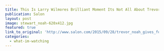 ```yaml
---
title: This Is Larry Wilmores Brilliant Moment Its Not All About Trevor Noah on Comedy Central
publication: Salon
layout: post
image: stewart_noah-620x412.jpg
featured: true
link_to_original: 'http://www.salon.com/2015/09/28/trevor_noah_gives_fox_news_a_free_pass_the_new_daily_show_could_be_great_for_ailes_and_hannity_bad_for_america/'
categories:
  - what-im-watching
---
```

